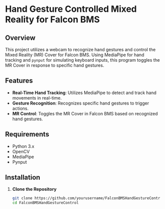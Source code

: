 # Hand Gesture Controlled Mixed Reality for Falcon BMS

## Overview
This project utilizes a webcam to recognize hand gestures and control the Mixed Reality (MR) Cover for Falcon BMS. Using MediaPipe for hand tracking and `pynput` for simulating keyboard inputs, this program toggles the MR Cover in response to specific hand gestures.

## Features
- **Real-Time Hand Tracking**: Utilizes MediaPipe to detect and track hand movements in real-time.
- **Gesture Recognition**: Recognizes specific hand gestures to trigger actions.
- **MR Control**: Toggles the MR Cover in Falcon BMS based on recognized hand gestures.

## Requirements
- Python 3.x
- OpenCV
- MediaPipe
- Pynput

## Installation
1. **Clone the Repository**
   ```bash
   git clone https://github.com/yourusername/FalconBMSHandGestureControl.git
   cd FalconBMSHandGestureControl
